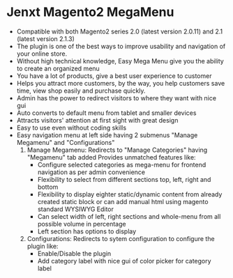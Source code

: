 # Jenxt Magento2 MegaMenu
<ul><li>Compatible with both Magento2 series 2.0 (latest version 2.0.11) and 2.1 (latest version 2.1.3)</li>
<li>The plugin is one of the best ways to improve usability and navigation of your online store.</li>
<li>Without high technical knowledge, Easy Mega Menu give you the ability to create an organized menu</li>
<li>You have a lot of products, give a best user experience to customer</li>
<li>Helps you attract more customers, by the way, you help customers save time, view shop easily and purchase quickly.</li>
<li>Admin has the power to redirect visitors to where they want with nice gui</li>
<li>Auto converts to default menu from tablet and smaller devices</li>
<li>Attracts visitors' attention at first sight with great design</li>
<li>Easy to use even without coding skills</li>
<li>Easy navigation menu at left side having 2 submenus "Manage Megamenu" and "Configurations"
<ol><li>Manage Megamenu: Redirects to "Manage Categories" having "Megamenu" tab added
		Provides unmatched features like:
		<ul><li>Configure selected categories as mega-menu for frontend navigation as per admin convenience</li>
		<li>Flexibility to select from different sections top, left, right and bottom</li>
		<li>Flexibility to display eighter static/dynamic content from already created static block or can add manual html using magento standard WYSIWYG Editor</li>
		<li>Can select width of left, right sections and whole-menu from all possible volume in percentage</li>
		<li>Left section has options to display</li></ul></li>
<li>Configurations: Redirects to sytem configuration to configure the plugin like:
		<ul><li>Enable/Disable the plugin</li>
		<li>Add category label with nice gui of color picker for category label</li></ul></li></ol>
</li></ul>
